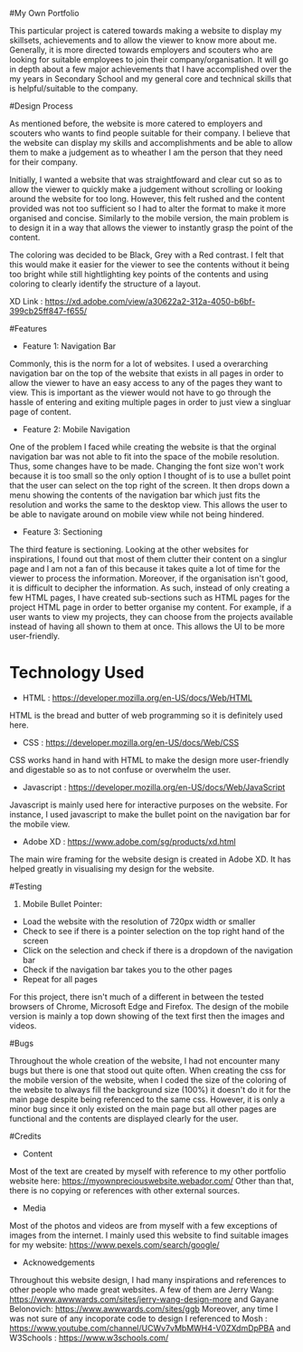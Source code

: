 #My Own Portfolio

This particular project is catered towards making a website to display my skillsets, achievements and to allow the viewer to know more about me. Generally, it is more directed towards employers and scouters who are looking for suitable employees to join their company/organisation. It will go in depth about a few major achievements that I have accomplished over the my years in Secondary School and my general core and technical skills that is helpful/suitable to the company.

#Design Process

As mentioned before, the website is more catered to employers and scouters who wants to find people suitable for their company. I believe that the website can display my skills and accomplishments and be able to allow them to make a judgement as to wheather I am the person that they need for their company. 

Initially, I wanted a website that was straightfoward and clear cut so as to allow the viewer to quickly make a judgement without scrolling or looking around the website for too long. However, this felt rushed and the content provided was not too sufficient so I had to alter the format to make it more organised and concise. Similarly to the mobile version, the main problem is to design it in a way that allows the viewer to instantly grasp the point of the content.

The coloring was decided to be Black, Grey with a Red contrast. I felt that this would make it easier for the viewer to see the contents without it being too bright while still hightlighting key points of the contents and using coloring to clearly identify the structure of a layout.

XD Link : https://xd.adobe.com/view/a30622a2-312a-4050-b6bf-399cb25ff847-f655/

#Features

- Feature 1: Navigation Bar


Commonly, this is the norm for a lot of websites. I used a overarching navigation bar on the top of the website that exists in all pages in order to allow the viewer to have an easy access to any of the pages they want to view. This is important as the viewer would not have to go through the hassle of entering and exiting multiple pages in order to just view a singluar page of content.

- Feature 2: Mobile Navigation


One of the problem I faced while creating the website is that the orginal navigation bar was not able to fit into the space of the mobile resolution. Thus, some changes have to be made. Changing the font size won't work because it is too small so the only option I thought of is to use a bullet point that the user can select on the top right of the screen. It then drops down a menu showing the contents of the navigation bar which just fits the resolution and works the same to the desktop view. This allows the user to be able to navigate around on mobile view while not being hindered.


- Feature 3: Sectioning


The third feature is sectioning. Looking at the other websites for inspirations, I found out that most of them clutter their content on a singlur page and I am not a fan of this because it takes quite a lot of time for the viewer to process the information. Moreover, if the organisation isn't good, it is difficult to decipher the information. As such, instead of only creating a few HTML pages, I have created sub-sections such as HTML pages for the project HTML page in order to better organise my content. For example, if a user wants to view my projects, they can choose from the projects available instead of having all shown to them at once. This allows the UI to be more user-friendly.


# Technology Used

- HTML : https://developer.mozilla.org/en-US/docs/Web/HTML

HTML is the bread and butter of web programming so it is definitely used here.

- CSS : https://developer.mozilla.org/en-US/docs/Web/CSS

CSS works hand in hand with HTML to make the design more user-friendly and digestable so as to not confuse or overwhelm the user.

- Javascript : https://developer.mozilla.org/en-US/docs/Web/JavaScript

Javascript is mainly used here for interactive purposes on the website. For instance, I used javascript to make the bullet point on the navigation bar for the mobile view.

- Adobe XD : https://www.adobe.com/sg/products/xd.html

The main wire framing for the website design is created in Adobe XD. It has helped greatly in visualising my design for the website.


#Testing

1. Mobile Bullet Pointer:

- Load the website with the resolution of 720px width or smaller
- Check to see if there is a pointer selection on the top right hand of the screen
- Click on the selection and check if there is a dropdown of the navigation bar
- Check if the navigation bar takes you to the other pages
- Repeat for all pages

For this project, there isn't much of a different in between the tested browsers of Chrome, Microsoft Edge and Firefox. The design of the mobile version is mainly a top down showing of the text first then the images and videos.

#Bugs

Throughout the whole creation of the website, I had not encounter many bugs but there is one that stood out quite often. When creating the css for the mobile version of the website, when I coded the size of the coloring of the website to always fill the background size (100%) it doesn't do it for the main page despite being referenced to the same css. However, it is only a minor bug since it only existed on the main page but all other pages are functional and the contents are displayed clearly for the user.

#Credits

- Content

Most of the text are created by myself with reference to my other portfolio website here: https://myownpreciouswebsite.webador.com/
Other than that, there is no copying or references with other external sources.


- Media

Most of the photos and videos are from myself with a few exceptions of images from the internet. 
I mainly used this website to find suitable images for my website: https://www.pexels.com/search/google/


- Acknowedgements

Throughout this website design, I had many inspirations and references to other people who made great websites. 
A few of them are Jerry Wang: https://www.awwwards.com/sites/jerry-wang-design-more and Gayane Belonovich: https://www.awwwards.com/sites/ggb
Moreover, any time I was not sure of any incoporate code to design
I referenced to Mosh : https://www.youtube.com/channel/UCWv7vMbMWH4-V0ZXdmDpPBA and W3Schools : https://www.w3schools.com/





